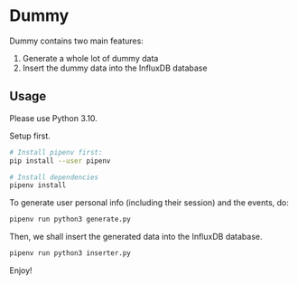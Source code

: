 # Dummy

Dummy contains two main features:
1. Generate a whole lot of dummy data
2. Insert the dummy data into the InfluxDB database

## Usage

Please use Python 3.10.

Setup first.
```sh
# Install pipenv first:
pip install --user pipenv

# Install dependencies
pipenv install
```

To generate user personal info (including their session) and the events, do:
```sh
pipenv run python3 generate.py
```

Then, we shall insert the generated data into the InfluxDB database.
```sh
pipenv run python3 inserter.py
```

Enjoy!

